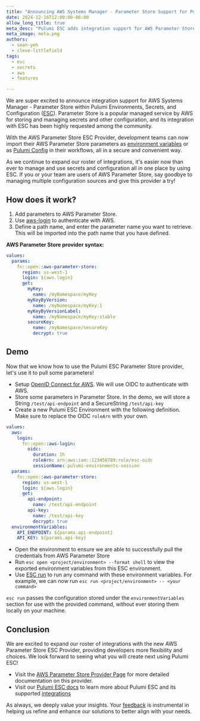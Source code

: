 ```yaml
---
title: "Announcing AWS Systems Manager - Parameter Store Support for Pulumi ESC"
date: 2024-12-16T12:00:00-06:00
allow_long_title: true
meta_desc: "Pulumi ESC adds integration support for AWS Parameter Store"
meta_image: meta.png
authors:
  - sean-yeh
  - cleve-littlefield
tags:
  - esc
  - secrets
  - aws
  - features

---
```

We are super excited to announce integration support for AWS Systems Manager - Parameter Store within Pulumi Environments, Secrets, and Configuration ([ESC](/product/esc)). Parameter Store is a popular managed service by AWS for storing and managing secrets and other configuration, and its integration with ESC has been highly requested among the community.

<!--more-->

With the AWS Parameter Store ESC Provider, development teams can now import their AWS Parameter Store parameters as [environment variables](/docs/esc/environments/working-with-environments/#projecting-environment-variables) or as [Pulumi Config](/docs/esc/integrations/infrastructure/pulumi-iac/) in their workflows, all in a secure and convenient way.

As we continue to expand our roster of integrations, it's easier now than ever to manage and use secrets and configuration all in one place by using ESC. If you or your team are users of AWS Parameter Store, say goodbye to managing multiple configuration sources and give this provider a try!

## How does it work?

1. Add parameters to AWS Parameter Store.
2. Use [aws-login](/docs/esc/integrations/dynamic-login-credentials/aws-login/) to authenticate with AWS.
3. Define a path name, and enter the parameter name you want to retrieve. This will be imported into the path name that you have defined.

**AWS Parameter Store provider syntax:**

```yaml
values:
  params:
    fn::open::aws-parameter-store:
      region: us-west-1
      login: ${aws.login}
      get:
        myKey:
          name: /myNamespace/myKey
        myKeyByVersion:
          name: /myNamespace/myKey:1
        myKeyByVersionLabel:
          name: /myNamespace/myKey:stable
        secureKey:
          name: /myNamespace/secureKey
          decrypt: true
```

## Demo

Now that we know how to use the Pulumi ESC Parameter Store provider, let's use it to pull some parameters!

* Setup [OpenID Connect for AWS](/docs/esc/environments/configuring-oidc/aws/). We will use OIDC to authenticate with AWS.
* Store some parameters in Parameter Store. In the demo, we will store a String `/test/api-endpoint` and a SecureString `/test/api-key`
* Create a new Pulumi ESC Environment with the following definition. Make sure to replace the OIDC `roleArn` with your own.

```yaml
values:
  aws:
    login:
      fn::open::aws-login:
        oidc:
          duration: 1h
          roleArn: arn:aws:iam::123456789:role/esc-oidc
          sessionName: pulumi-environments-session
  params:
    fn::open::aws-parameter-store:
      region: us-west-1
      login: ${aws.login}
      get:
        api-endpoint:
          name: /test/api-endpoint
        api-key:
          name: /test/api-key
          decrypt: true
  environmentVariables:
    API_ENDPOINT: ${params.api-endpoint}
    API_KEY: ${params.api-key}
 ```

* Open the environment to ensure we are able to successfully pull the credentials from AWS Parameter Store
* Run `esc open <project/environment> --format shell` to view the exported environment variables from this ESC environment.
* Use [ESC run](/docs/esc/cli/commands/esc_run/) to run any command with these environment variables. For example, we can now run `esc run <project/environment> -- <your command>`

`esc run` passes the configuration stored under the `environmentVariables` section for use with the provided command, without ever storing them locally on your machine.

## Conclusion

We are excited to expand our roster of integrations with the new AWS Parameter Store ESC Provider, providing developers more flexibility and choices. We look forward to seeing what you will create next using Pulumi ESC!

* Visit the [AWS Parameter Store Provider Page](/docs/esc/integrations/dynamic-secrets/aws-parameter-store/) for more detailed documentation on this provider.
* Visit our [Pulumi ESC docs](/docs/esc/) to learn more about Pulumi ESC and its supported [integrations](/docs/esc/integrations/)

As always, we deeply value your insights. Your [feedback](https://github.com/pulumi/esc/issues/new/choose) is instrumental in helping us refine and enhance our solutions to better align with your needs.